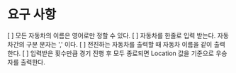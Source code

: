 # 요구 사항
[ ] 모든 자동차의 이름은 영어로만 정할 수 있다.
[ ] 자동차를 한줄로 입력 받는다. 자동차간의 구분 문자는 ',' 이다.
[ ] 전진하는 자동차를 출력할 때 자동차 이름을 같이 출력한다.
[ ] 입력받은 횟수만큼 경기 진행 후 모두 종료되면 Location 값을 기준으로 우승자를 출력한다.